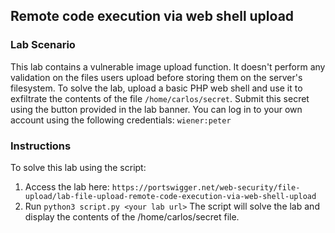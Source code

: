 ## Remote code execution via web shell upload
### Lab Scenario
This lab contains a vulnerable image upload function. It doesn't perform any validation on the files users upload before storing them on the server's filesystem.
To solve the lab, upload a basic PHP web shell and use it to exfiltrate the contents of the file `/home/carlos/secret`. Submit this secret using the button provided in the lab banner.
You can log in to your own account using the following credentials: `wiener:peter`

### Instructions
To solve this lab using the script:
1. Access the lab here: `https://portswigger.net/web-security/file-upload/lab-file-upload-remote-code-execution-via-web-shell-upload`
2. Run `python3 script.py <your lab url>` The script will solve the lab and display the contents of the /home/carlos/secret file.
